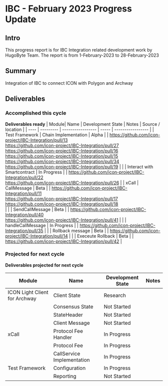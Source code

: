 # IBC - February 2023 Progress Update

## Intro
This progress report is for IBC Integration related development work by HugoByte Team. The report is from  1-February-2023 to 28-February-2023

## Summary

Integration of IBC to connect ICON with Polygon and Archway

## Deliverables

### Accomplished this cycle

__Deliverables ready__
| Module| Name | Development State | Notes | Source / location |
| ---- | --------- | ----------------- | ----- | ----------------- |
| Test Framework | Chain Implementation | Alpha |  | https://github.com/icon-project/IBC-Integration/pull/13 <br/> https://github.com/icon-project/IBC-Integration/pull/27 <br/> https://github.com/icon-project/IBC-Integration/pull/16 <br/> https://github.com/icon-project/IBC-Integration/pull/15 <br/> https://github.com/icon-project/IBC-Integration/pull/34 <br/> https://github.com/icon-project/IBC-Integration/pull/19 |
|  | Interact with Smartcontract | In Progress |  | https://github.com/icon-project/IBC-Integration/pull/22 <br/> https://github.com/icon-project/IBC-Integration/pull/26 |
| xCall | CallMessage | Beta | | https://github.com/icon-project/IBC-Integration/pull/11 <br/> https://github.com/icon-project/IBC-Integration/pull/17 <br/> https://github.com/icon-project/IBC-Integration/pull/18 <br/> |
| | SendCallMessage | Beta | | https://github.com/icon-project/IBC-Integration/pull/40 <br/> https://github.com/icon-project/IBC-Integration/pull/41 |
| | handleCallMessage | In Progress | | https://github.com/icon-project/IBC-Integration/pull/35 |
| | Rollback message | Beta | | https://github.com/icon-project/IBC-Integration/pull/14 |
| | Execeute Rollback | Beta | | https://github.com/icon-project/IBC-Integration/pull/42 |

### Projected for next cycle

__Deliverables projected for next cycle__

| Module| Name | Development State | Notes |
| ---- | ---- | ----------------- | ----- |
| ICON Light Client for Archway | Client State | Research | |
| | Consensus State | Not Started | |
| | StateHeader | Not Started | |
| | Client Message | Not Started | |
| xCall | Protocol Fee Handler | In Progress | |
|  | Protocol Fee | In Progress | |
| | CallService Implementation | In Progress | |
| Test Framework | Configuration  | In Progress | |
| | Reporting  | Not Started | |


